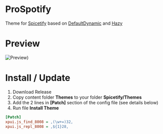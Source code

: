 # ProSpotify
Theme for [Spicetify](https://github.com/spicetify/spicetify-cli) based on [DefaultDynamic](https://github.com/JulienMaille/spicetify-dynamic-theme) and [Hazy](https://github.com/Astromations/Hazy)

# Preview
![Preview)](https://github.com/ProChopa/ProSpotify/assets/112766478/d30893bf-24ef-4501-80e9-71909f786795)

# Install / Update
1. Download Release
2. Copy content folder **Themes** to your folder **Spicetify/Themes**
3. Add the 2 lines in **[Patch]** section of the config file (see details below)
4. Run file **Install Theme**

```ini
[Patch]
xpui.js_find_8008 = ,(\w+=)32,
xpui.js_repl_8008 = ,${1}28,
```
